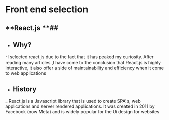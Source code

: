 # Front end selection 


## **React.js **## 

- ## Why? ## 
 -I selected react.js due to the fact that it has peaked my curiosity.
  After reading many articles ,I have come to the conclusion that React.js is highly interactive, 
  it also offer a side of maintainability and efficiency when it come to web applications 



- ## History ## 
_ React.js is a Javascript library that is used to create SPA's, web applications and server rendered applications. 
  It was created in 2011 by Facebook (now Meta) and is widely popular for the Ui design for websites 

